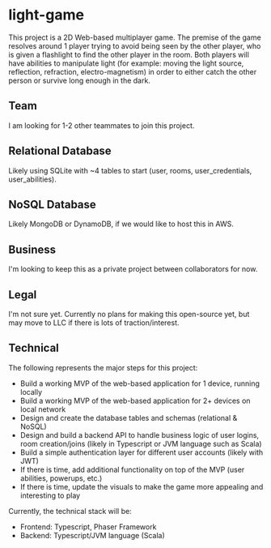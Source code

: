 # light-game
This project is a 2D Web-based multiplayer game. The premise of the game resolves around 1 player trying to avoid being seen by the other player, who is given a flashlight to find the other player in the room. Both players will have abilities to manipulate light (for example: moving the light source, reflection, refraction, electro-magnetism) in order to either catch the other person or survive long enough in the dark.

## Team
I am looking for 1-2 other teammates to join this project.

## Relational Database
Likely using SQLite with ~4 tables to start (user, rooms, user_credentials, user_abilities).

## NoSQL Database
Likely MongoDB or DynamoDB, if we would like to host this in AWS.

## Business
I'm looking to keep this as a private project between collaborators for now.

## Legal
I'm not sure yet. Currently no plans for making this open-source yet, but may move to LLC if there is lots of traction/interest.

## Technical
The following represents the major steps for this project:
* Build a working MVP of the web-based application for 1 device, running locally
* Build a working MVP of the web-based application for 2+ devices on local network
* Design and create the database tables and schemas (relational & NoSQL)
* Design and build a backend API to handle business logic of user logins, room creation/joins (likely in Typescript or JVM language such as Scala)
* Build a simple authentication layer for different user accounts (likely with JWT)
* If there is time, add additional functionality on top of the MVP (user abilities, powerups, etc.)
* If there is time, update the visuals to make the game more appealing and interesting to play

Currently, the technical stack will be:
* Frontend: Typescript, Phaser Framework
* Backend: Typescript/JVM language (Scala)
